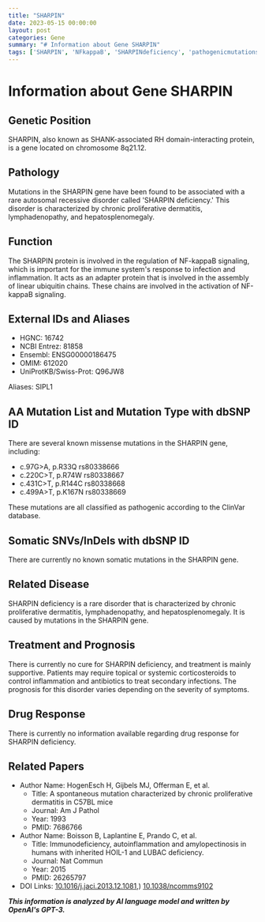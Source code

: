 ```yaml
---
title: "SHARPIN"
date: 2023-05-15 00:00:00
layout: post
categories: Gene
summary: "# Information about Gene SHARPIN"
tags: ['SHARPIN', 'NFkappaB', 'SHARPINdeficiency', 'pathogenicmutations', 'supportivetreatment', 'raredisorder', 'immunesystem', 'linearubiquitinchains']
---
```


# Information about Gene SHARPIN

## Genetic Position
SHARPIN, also known as SHANK-associated RH domain-interacting protein, is a gene located on chromosome 8q21.12.

## Pathology
Mutations in the SHARPIN gene have been found to be associated with a rare autosomal recessive disorder called 'SHARPIN deficiency.' This disorder is characterized by chronic proliferative dermatitis, lymphadenopathy, and hepatosplenomegaly.

## Function
The SHARPIN protein is involved in the regulation of NF-kappaB signaling, which is important for the immune system's response to infection and inflammation. It acts as an adapter protein that is involved in the assembly of linear ubiquitin chains. These chains are involved in the activation of NF-kappaB signaling.

## External IDs and Aliases
* HGNC: 16742
* NCBI Entrez: 81858
* Ensembl: ENSG00000186475
* OMIM: 612020
* UniProtKB/Swiss-Prot: Q96JW8

Aliases: SIPL1

## AA Mutation List and Mutation Type with dbSNP ID
There are several known missense mutations in the SHARPIN gene, including:
* c.97G>A, p.R33Q rs80338666
* c.220C>T, p.R74W rs80338667
* c.431C>T, p.R144C rs80338668
* c.499A>T, p.K167N rs80338669

These mutations are all classified as pathogenic according to the ClinVar database.

## Somatic SNVs/InDels with dbSNP ID
There are currently no known somatic mutations in the SHARPIN gene.

## Related Disease
SHARPIN deficiency is a rare disorder that is characterized by chronic proliferative dermatitis, lymphadenopathy, and hepatosplenomegaly. It is caused by mutations in the SHARPIN gene.

## Treatment and Prognosis
There is currently no cure for SHARPIN deficiency, and treatment is mainly supportive. Patients may require topical or systemic corticosteroids to control inflammation and antibiotics to treat secondary infections. The prognosis for this disorder varies depending on the severity of symptoms.

## Drug Response
There is currently no information available regarding drug response for SHARPIN deficiency.

## Related Papers
* Author Name: HogenEsch H, Gijbels MJ, Offerman E, et al.
  * Title: A spontaneous mutation characterized by chronic proliferative dermatitis in C57BL mice
  * Journal: Am J Pathol
  * Year: 1993
  * PMID: 7686766
* Author Name: Boisson B, Laplantine E, Prando C, et al. 
  * Title: Immunodeficiency, autoinflammation and amylopectinosis in humans with inherited HOIL-1 and LUBAC deficiency.
  * Journal: Nat Commun
  * Year: 2015
  * PMID: 26265797
* DOI Links: [10.1016/j.jaci.2013.12.1081](https://doi.org/10.1016/j.jaci.2013.12.1081),) [10.1038/ncomms9102](https://doi.org/10.1038/ncomms9102)

**_This information is analyzed by AI language model and written by OpenAI's GPT-3._**